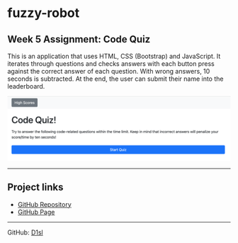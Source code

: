 # fuzzy-robot

## Week 5 Assignment: Code Quiz

This is an application that uses HTML, CSS (Bootstrap) and JavaScript. It iterates through questions and checks answers with each button press against the correct answer of each question. With wrong answers, 10 seconds is subtracted. At the end, the user can submit their name into the leaderboard.

![Screenshot of the application](assets/images/screenshot.PNG)

---
## Project links

- [GitHub Repository][1]
- [GitHub Page][2]

[1]: https://github.com/D1sl/fuzzy-robot/
[2]: https://d1sl.github.io/fuzzy-robot/

---
GitHub: [D1sl](https://github.com/D1sl/) 
